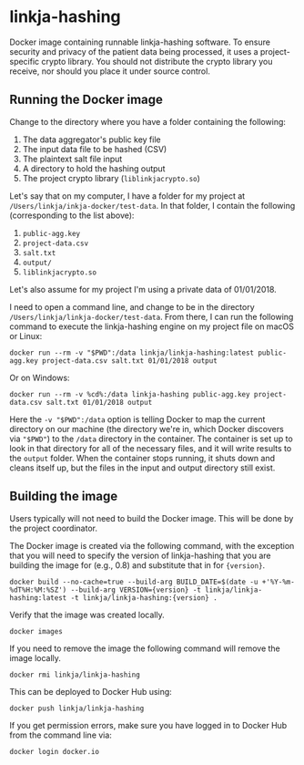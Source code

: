 # linkja-hashing

Docker image containing runnable linkja-hashing software.  To ensure security and privacy of the patient data being processed, it uses a project-specific crypto library.  You should not distribute the crypto library you receive, nor should you place it under source control.

## Running the Docker image
Change to the directory where you have a folder containing the following:
1. The data aggregator's public key file
2. The input data file to be hashed (CSV)
3. The plaintext salt file input
4. A directory to hold the hashing output
5. The project crypto library (`liblinkjacrypto.so`)

Let's say that on my computer, I have a folder for my project at  `/Users/linkja/inkja-docker/test-data`.  In that folder, I contain the following (corresponding to the list above):

1. `public-agg.key`
2. `project-data.csv`
3. `salt.txt`
4. `output/`
5. `liblinkjacrypto.so`

Let's also assume for my project I'm using a private data of 01/01/2018.

I need to open a command line, and change to be in the directory `/Users/linkja/linkja-docker/test-data`.  From there, I can run the following command to execute the linkja-hashing engine on my project file on macOS or Linux:

```docker run --rm -v "$PWD":/data linkja/linkja-hashing:latest public-agg.key project-data.csv salt.txt 01/01/2018 output```

Or on Windows:

```docker run --rm -v %cd%:/data linkja-hashing public-agg.key project-data.csv salt.txt 01/01/2018 output```

Here the `-v "$PWD":/data` option is telling Docker to map the current directory on our machine (the directory we're in, which Docker discovers via `"$PWD"`) to the `/data` directory in the container.  The container is set up to look in that directory for all of the necessary files, and it will write results to the `output` folder.  When the container stops running, it shuts down and cleans itself up, but the files in the input and output directory still exist.

## Building the image
Users typically will not need to build the Docker image.  This will be done by the project coordinator.

The Docker image is created via the following command, with the exception that you will need to specify the version of linkja-hashing that you are building the image for (e.g., 0.8) and substitute that in for `{version}`.

`docker build --no-cache=true --build-arg BUILD_DATE=$(date -u +'%Y-%m-%dT%H:%M:%SZ') --build-arg VERSION={version} -t linkja/linkja-hashing:latest -t linkja/linkja-hashing:{version} .`

Verify that the image was created locally.

`docker images`

If you need to remove the image the following command will remove the image locally.

`docker rmi linkja/linkja-hashing`

This can be deployed to Docker Hub using:

`docker push linkja/linkja-hashing`

If you get permission errors, make sure you have logged in to Docker Hub from the command line via:

`docker login docker.io`

